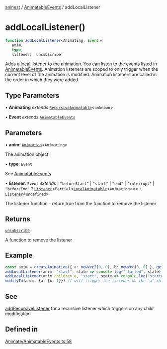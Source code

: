 [aninest](../../index.md) / [AnimatableEvents](../index.md) / addLocalListener

# addLocalListener()

```ts
function addLocalListener<Animating, Event>(
   anim, 
   type, 
   listener): unsubscribe
```

Adds a local listener to the animation. You can listen to the  events listed in [AnimatableEvents](../type-aliases/AnimatableEvents.md).
Animation listeners are scoped to only trigger when the current level of the animation is modified.
Animation listeners are called in the order in which they were added.

## Type Parameters

• **Animating** *extends* [`RecursiveAnimatable`](../../AnimatableTypes/type-aliases/RecursiveAnimatable.md)\<`unknown`\>

• **Event** *extends* [`AnimatableEvents`](../type-aliases/AnimatableEvents.md)

## Parameters

• **anim**: [`Animation`](../../AnimatableTypes/type-aliases/Animation.md)\<`Animating`\>

The animation object

• **type**: `Event`

See [AnimatableEvents](../type-aliases/AnimatableEvents.md)

• **listener**: `Event` *extends* 
  \| `"beforeStart"`
  \| `"start"`
  \| `"end"`
  \| `"interrupt"`
  \| `"beforeEnd"` ? [`Listener`](../../Listeners/type-aliases/Listener.md)\<`Partial`\<[`LocalAnimatable`](../../AnimatableTypes/type-aliases/LocalAnimatable.md)\<`Animating`\>\>\> : [`Listener`](../../Listeners/type-aliases/Listener.md)\<`undefined`\>

The listener function - return true from the function to remove the listener

## Returns

[`unsubscribe`](../../AnimatableTypes/type-aliases/unsubscribe.md)

A function to remove the listener

## Example

```ts
const anim = createAnimation({ a: newVec2(0, 0), b: newVec(0, 0) }, getLinearInterp(1))
addLocalListener(anim, "start", state => console.log("started", state)) // will never get triggered no matter what
addLocalListener(anim.children.a, "start", state => console.log("started", state)) // will trigger
modifyTo(anim, {a: {x: 1}}) // will trigger the listener on the 'a' child
```

## See

[addRecursiveListener](addRecursiveListener.md) for a recursive listener which triggers on any child modification

## Defined in

[Animate/AnimatableEvents.ts:58](https://github.com/zphrs/aninest/blob/765f2ede3df887f1f3a3e1391afab09a932de29a/core/src/Animate/AnimatableEvents.ts#L58)
